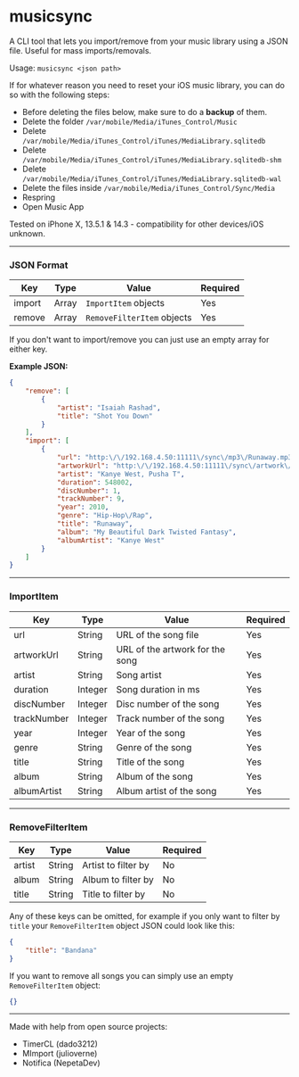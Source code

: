 # musicsync
A CLI tool that lets you import/remove from your music library using a JSON file. Useful for mass imports/removals.

Usage: `musicsync <json path>`

If for whatever reason you need to reset your iOS music library, you can do so with the following steps:
- Before deleting the files below, make sure to do a **backup** of them.
- Delete the folder `/var/mobile/Media/iTunes_Control/Music`
- Delete `/var/mobile/Media/iTunes_Control/iTunes/MediaLibrary.sqlitedb`
- Delete `/var/mobile/Media/iTunes_Control/iTunes/MediaLibrary.sqlitedb-shm`
- Delete `/var/mobile/Media/iTunes_Control/iTunes/MediaLibrary.sqlitedb-wal`
- Delete the files inside `/var/mobile/Media/iTunes_Control/Sync/Media`
- Respring
- Open Music App

Tested on iPhone X, 13.5.1 & 14.3 - compatibility for other devices/iOS unknown.

---
### JSON Format
| Key | Type | Value | Required |
| ----------- | ----------- | ----------- | ----------- |
| import | Array  | `ImportItem` objects | Yes
| remove | Array | `RemoveFilterItem` objects | Yes

If you don't want to import/remove you can just use an empty array for either key.

**Example JSON:**
```json
{
	"remove": [
		{
			"artist": "Isaiah Rashad",
			"title": "Shot You Down"
		}
	],
	"import": [
		{
			"url": "http:\/\/192.168.4.50:11111\/sync\/mp3\/Runaway.mp3",
			"artworkUrl": "http:\/\/192.168.4.50:11111\/sync\/artwork\/Runaway.jpg",
			"artist": "Kanye West, Pusha T",
			"duration": 548002,
			"discNumber": 1,
			"trackNumber": 9,
			"year": 2010,
			"genre": "Hip-Hop\/Rap",
			"title": "Runaway",
			"album": "My Beautiful Dark Twisted Fantasy",
			"albumArtist": "Kanye West"
		}
	]
}
```

---
### ImportItem
| Key | Type| Value | Required |
| ----------- | ----------- | ----------- | ----------- |
| url | String | URL of the song file | Yes
| artworkUrl | String | URL of the artwork for the song | Yes
| artist | String | Song artist | Yes
| duration | Integer | Song duration in ms | Yes
| discNumber | Integer | Disc number of the song | Yes
| trackNumber | Integer | Track number of the song | Yes
| year | Integer | Year of the song | Yes
| genre | String | Genre of the song | Yes
| title | String | Title of the song | Yes
| album | String | Album of the song | Yes
| albumArtist | String | Album artist of the song | Yes
---
### RemoveFilterItem
| Key | Type| Value | Required |
| ----------- | ----------- | ----------- | ----------- |
| artist | String | Artist to filter by | No
| album | String | Album to filter by | No
| title | String | Title to filter by | No

Any of these keys can be omitted, for example if you only want to filter by `title` your `RemoveFilterItem` object JSON could look like this:
```json
{
	"title": "Bandana"
}
```
If you want to remove all songs you can simply use an empty `RemoveFilterItem` object:
```json
{}
```

---
Made with help from open source projects:
- TimerCL (dado3212)
- MImport (julioverne)
- Notifica (NepetaDev)
